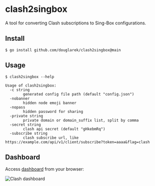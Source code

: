 # clash2singbox

A tool for converting Clash subscriptions to Sing-Box configurations.

## Install

```
$ go install github.com/douglarek/clash2singbox@main
```

## Usage

```
$ clash2singbox --help

Usage of clash2singbox:
  -c string
        generated config file path (default "config.json")
  -nobanner
        hidden node emoji banner
  -nopass
        hidden password for sharing
  -private string
        private domain or domain_suffix list, split by comma
  -secret string
        clash api secret (default "gHkebmRq")
  -subscribe string
        clash subscribe url, like https://example.com/api/v1/client/subscribe?token=aaaa&flag=clash
```

## Dashboard

Access [dashboard](http://d.metacubex.one/) from your browser:

![Clash dashboard](https://i.imgur.com/o80w60C.png)
